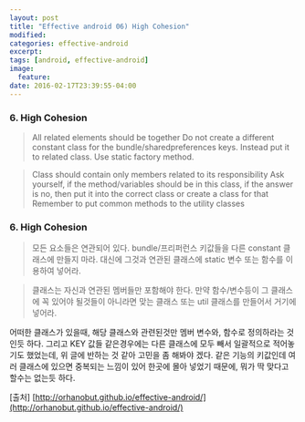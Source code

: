 ```yaml
---
layout: post
title: "Effective android 06) High Cohesion"
modified:
categories: effective-android
excerpt:
tags: [android, effective-android]
image:
  feature:
date: 2016-02-17T23:39:55-04:00
---
```


### 6. High Cohesion
> All related elements should be together
> Do not create a different constant class for the bundle/sharedpreferences keys. Instead put it to related class. Use static factory method.

> Class should contain only members related to its responsibility
> Ask yourself, if the method/variables should be in this class, if the answer is no, then put it into the correct class or create a class for that Remember to put common methods to the utility classes


### 6. High Cohesion
>모든 요소들은 연관되어 있다. 
>bundle/프리퍼런스 키값들을 다른 constant 클래스에 만들지 마라.
>대신에 그것과 연관된 클래스에 static 변수 또는 함수를 이용하여 넣어라.

>클래스는 자신과 연관된 멤버들만 포함해야 한다. 만약 함수/변수등이 그 클래스에 꼭 있어야 될것들이 아니라면 맞는 클래스 또는 util 클래스를 만들어서 거기에 넣어라.


어떠한 클래스가 있을때, 해당 클래스와 관련된것만 멤버 변수와, 함수로 정의하라는 것인듯 하다.
그리고 KEY 값들 같은경우에는 다른 클래스에 모두 빼서 일괄적으로 적어놓기도 했었는데, 위 글에 반하는 것 같아 고민을 좀 해봐야 겠다. 같은 기능의 키값인데 여러 클래스에 있으면 중복되는 느낌이 있어 한곳에 몰아 넣었기 때문에, 뭐가 딱 맞다고 할수는 없는듯 하다.

[출처] [http://orhanobut.github.io/effective-android/](http://orhanobut.github.io/effective-android/)
